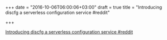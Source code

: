+++
date = "2016-10-06T06:00:06+03:00"
draft = true
title = "Introducing discfg a serverless configuration service  #reddit"

+++

<p><a href="https://t.co/sgILNOStkS">Introducing discfg a serverless configuration service  #reddit</a></p>
